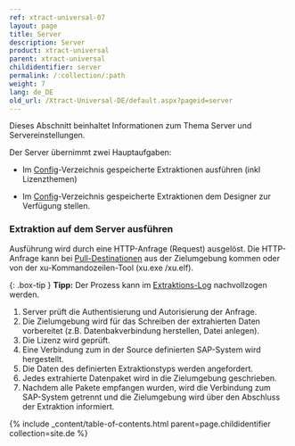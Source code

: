 ```yaml
---
ref: xtract-universal-07
layout: page
title: Server
description: Server
product: xtract-universal
parent: xtract-universal
childidentifier: server
permalink: /:collection/:path
weight: 7
lang: de_DE
old_url: /Xtract-Universal-DE/default.aspx?pageid=server
---
```


Dieses Abschnitt beinhaltet Informationen zum Thema Server und Servereinstellungen.

Der Server übernimmt zwei Hauptaufgaben:

- Im [Config](./fortgeschrittene-techniken/backup-und-migration#konfigurationsdateien)-Verzeichnis gespeicherte Extraktionen ausführen (inkl Lizenzthemen)

- Im [Config](./fortgeschrittene-techniken/backup-und-migration#konfigurationsdateien)-Verzeichnis gespeicherte Extraktionen dem Designer zur Verfügung stellen.

### Extraktion auf dem Server ausführen

Ausführung wird durch eine HTTP-Anfrage (Request) ausgelöst. Die HTTP-Anfrage kann bei [Pull-Destinationen](./xu-destinationen#pull--und-push-destinationen) aus der Zielumgebung kommen oder von der xu-Kommandozeilen-Tool (xu.exe /xu.elf). 

{: .box-tip }
**Tipp:** Der Prozess kann im [Extraktions-Log](./logging/extraktion-logging) nachvollzogen werden.

1. Server prüft die Authentisierung und Autorisierung der Anfrage. 
2. Die Zielumgebung wird für das Schreiben der extrahierten Daten vorbereitet (z.B. Datenbakverbindung herstellen, Datei anlegen).
3. Die Lizenz wird geprüft.
4. Eine Verbindung zum in der Source definierten SAP-System wird hergestellt.
5. Die Daten des definierten Extraktionstyps werden angefordert.
6. Jedes extrahierte Datenpaket wird in die Zielumgebung geschrieben.
7. Nachdem alle Pakete empfangen wurden, wird die Verbindung zum SAP-System getrennt und die Zielumgebung wird über den Abschluss der Extraktion informiert.

{% include _content/table-of-contents.html parent=page.childidentifier collection=site.de %}
